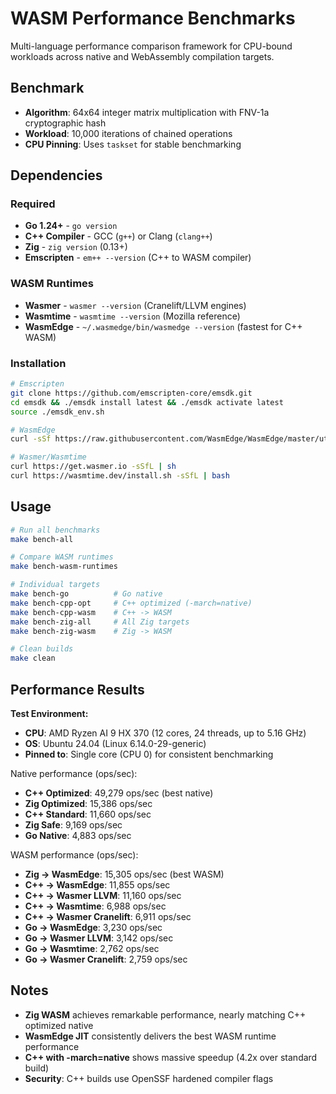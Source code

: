 # WASM Performance Benchmarks

Multi-language performance comparison framework for CPU-bound workloads across native and WebAssembly compilation targets.

## Benchmark

- **Algorithm**: 64x64 integer matrix multiplication with FNV-1a cryptographic hash
- **Workload**: 10,000 iterations of chained operations
- **CPU Pinning**: Uses `taskset` for stable benchmarking

## Dependencies

### Required
- **Go 1.24+** - `go version`
- **C++ Compiler** - GCC (`g++`) or Clang (`clang++`)
- **Zig** - `zig version` (0.13+)
- **Emscripten** - `em++ --version` (C++ to WASM compiler)

### WASM Runtimes
- **Wasmer** - `wasmer --version` (Cranelift/LLVM engines)
- **Wasmtime** - `wasmtime --version` (Mozilla reference)
- **WasmEdge** - `~/.wasmedge/bin/wasmedge --version` (fastest for C++ WASM)

### Installation
```bash
# Emscripten
git clone https://github.com/emscripten-core/emsdk.git
cd emsdk && ./emsdk install latest && ./emsdk activate latest
source ./emsdk_env.sh

# WasmEdge
curl -sSf https://raw.githubusercontent.com/WasmEdge/WasmEdge/master/utils/install.sh | bash

# Wasmer/Wasmtime
curl https://get.wasmer.io -sSfL | sh
curl https://wasmtime.dev/install.sh -sSfL | bash
```

## Usage

```bash
# Run all benchmarks
make bench-all

# Compare WASM runtimes
make bench-wasm-runtimes

# Individual targets
make bench-go          # Go native
make bench-cpp-opt     # C++ optimized (-march=native)
make bench-cpp-wasm    # C++ -> WASM
make bench-zig-all     # All Zig targets
make bench-zig-wasm    # Zig -> WASM

# Clean builds
make clean
```

## Performance Results

**Test Environment:**
- **CPU**: AMD Ryzen AI 9 HX 370 (12 cores, 24 threads, up to 5.16 GHz)
- **OS**: Ubuntu 24.04 (Linux 6.14.0-29-generic)
- **Pinned to**: Single core (CPU 0) for consistent benchmarking

Native performance (ops/sec):
- **C++ Optimized**: 49,279 ops/sec (best native)
- **Zig Optimized**: 15,386 ops/sec
- **C++ Standard**: 11,660 ops/sec
- **Zig Safe**: 9,169 ops/sec
- **Go Native**: 4,883 ops/sec

WASM performance (ops/sec):
- **Zig → WasmEdge**: 15,305 ops/sec (best WASM)
- **C++ → WasmEdge**: 11,855 ops/sec
- **C++ → Wasmer LLVM**: 11,160 ops/sec
- **C++ → Wasmtime**: 6,988 ops/sec
- **C++ → Wasmer Cranelift**: 6,911 ops/sec
- **Go → WasmEdge**: 3,230 ops/sec
- **Go → Wasmer LLVM**: 3,142 ops/sec
- **Go → Wasmtime**: 2,762 ops/sec
- **Go → Wasmer Cranelift**: 2,759 ops/sec

## Notes

- **Zig WASM** achieves remarkable performance, nearly matching C++ optimized native
- **WasmEdge JIT** consistently delivers the best WASM runtime performance
- **C++ with -march=native** shows massive speedup (4.2x over standard build)
- **Security**: C++ builds use OpenSSF hardened compiler flags